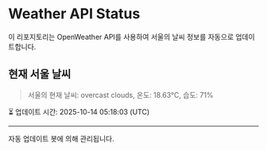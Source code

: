 
# Weather API Status

이 리포지토리는 OpenWeather API를 사용하여 서울의 날씨 정보를 자동으로 업데이트합니다.

## 현재 서울 날씨
> 서울의 현재 날씨: overcast clouds, 온도: 18.63°C, 습도: 71%

⏳ 업데이트 시간: 2025-10-14 05:18:03 (UTC)

---
자동 업데이트 봇에 의해 관리됩니다.
